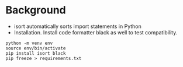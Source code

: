 # Background
- isort automatically sorts import statements in Python
- Installation. Install code formatter black as well to test compatibility.
```
python -m venv env
source env/bin/activate
pip install isort black
pip freeze > requirements.txt
```